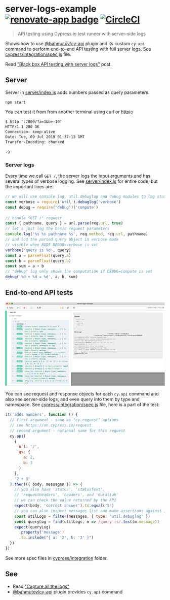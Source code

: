 # server-logs-example [![renovate-app badge][renovate-badge]][renovate-app] [![CircleCI](https://circleci.com/gh/bahmutov/server-logs-example/tree/master.svg?style=svg&circle-token=b3c1a73d533c11e7f1cf3bf9bdcfd98518f929f1)](https://circleci.com/gh/bahmutov/server-logs-example/tree/master)
> API testing using Cypress.io test runner with server-side logs

Shows how to use [@bahmutov/cy-api](https://github.com/bahmutov/cy-api) plugin and its custom `cy.api` command to perform end-to-end API testing with full server logs. See [cypress/integration/spec.js](cypress/integration/spec.js) file.

Read ["Black box API testing with server logs"](https://glebbahmutov.com/blog/api-testing-with-sever-logs/) post.

## Server

Server in [server/index.js](server/index.js) adds numbers passed as query parameters.

```shell
npm start
```

You can test it from from another terminal using curl or [httpie](https://httpie.org/)

```shell
$ http ':7000/?a=1&b=-10'
HTTP/1.1 200 OK
Connection: keep-alive
Date: Tue, 09 Jul 2019 01:37:13 GMT
Transfer-Encoding: chunked

-9
```

### Server logs

Every time we call `GET /`, the server logs the input arguments and has several types of verbose logging. See [server/index.js](server/index.js) for entire code, but the important lines are:

```js
// we will use console.log, util.debuglog and debug modules to log stuff
const verbose = require('util').debuglog('verbose')
const debug = require('debug')('compute')

// handle "GET /" request
const { pathname, query } = url.parse(req.url, true)
// let's just log the basic request parameters
console.log('%s %s pathname %s', req.method, req.url, pathname)
// and log the parsed query object in verbose mode
// visible when NODE_DEBUG=verbose is set
verbose('query is %o', query)
const a = parseFloat(query.a)
const b = parseFloat(query.b)
const sum = a + b
// "debug" log only shows the computation if DEBUG=compute is set
debug('%d + %d = %d', a, b, sum)
```

## End-to-end API tests

![Cypress API test](images/logs.png)

You can see request and response objects for each `cy.api` command and also see server-side logs, and even query into them by type and namespace. See [cypress/integration/spec.js](cypress/integration/spec.js) file, here is a part of the test:

```js
it('adds numbers', function () {
  // first argument - same as "cy.request" options
  // see https://on.cypress.io/request
  // second argument - optional name for this request
  cy.api(
    {
      url: '/',
      qs: {
        a: 2,
        b: 3
      }
    },
    '2 + 3'
  ).then(({ body, messages }) => {
    // you also have 'status', 'statusText',
    // 'requestHeaders', 'headers', and 'duration'
    // we can check the value returned by the API
    expect(body, 'correct answer').to.equal('5')
    // you can also inspect messages list and make assertions against it
    const utilLogs = filter(messages, { type: 'util.debuglog' })
    const queryLog = find(utilLogs, m => /query is/.test(m.message))
    expect(queryLog)
      .property('message')
      .to.include("{ a: '2', b: '3' }")
  })
})
```

See more spec files in [cypress/integration](cypress/integration) folder.

## See

- Read ["Capture all the logs"](https://glebbahmutov.com/blog/capture-all-the-logs/)
- [@bahmutov/cy-api](https://github.com/bahmutov/cy-api) plugin provides `cy.api` command

[renovate-badge]: https://img.shields.io/badge/renovate-app-blue.svg
[renovate-app]: https://renovateapp.com/
